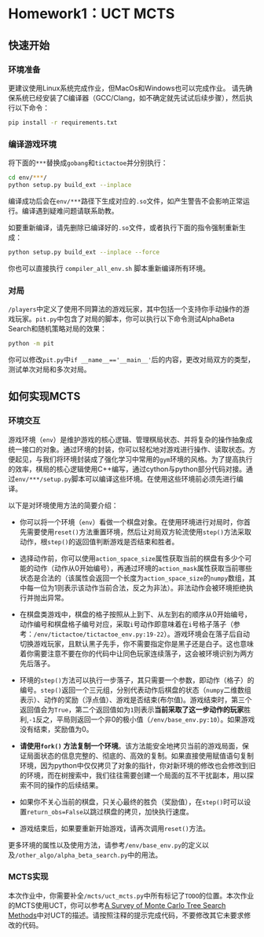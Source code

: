 # Homework1：UCT MCTS

## 快速开始

### 环境准备

更建议使用Linux系统完成作业，但MacOs和Windows也可以完成作业。
请先确保系统已经安装了C编译器（GCC/Clang，如不确定就先试试后续步骤），然后执行以下命令：

```bash
pip install -r requirements.txt
```


### 编译游戏环境

将下面的`***`替换成`gobang`和`tictactoe`并分别执行：

```bash
cd env/***/
python setup.py build_ext --inplace
```

编译成功后会在`env/***`路径下生成对应的`.so`文件，如产生警告不会影响正常运行。编译遇到疑难问题请联系助教。

如要重新编译，请先删除已编译好的`.so`文件，或者执行下面的指令强制重新生成：

```bash
python setup.py build_ext --inplace --force
```

你也可以直接执行 `compiler_all_env.sh` 脚本重新编译所有环境。




### 对局

`/players`中定义了使用不同算法的游戏玩家，其中包括一个支持你手动操作的游戏玩家。`pit.py`中包含了对局的脚本，你可以执行以下命令测试AlphaBeta Search和随机策略对局的效果：

```bash
python -m pit
```

你可以修改`pit.py`中`if __name__=='__main__'`后的内容，更改对局双方的类型，测试单次对局和多次对局。


## 如何实现MCTS

### 环境交互

游戏环境（`env`）是维护游戏的核心逻辑、管理棋局状态、并将复杂的操作抽象成统一接口的对象。通过环境的封装，你可以轻松地对游戏进行操作、读取状态。方便起见，与我们将环境封装成了强化学习中常用的`gym`环境的风格。为了提高执行的效率，棋局的核心逻辑使用C++编写，通过cython与python部分代码对接。通过`env/***/setup.py`脚本可以编译这些环境。在使用这些环境前必须先进行编译。

以下是对环境使用方法的简要介绍：

* 你可以将一个环境（`env`）看做一个棋盘对象。在使用环境进行对局时，你首先需要使用`reset()`方法重置环境，然后让对局双方轮流使用`step()`方法采取动作，根`step()`的返回值判断游戏是否结束和胜者。
* 选择动作前，你可以使用`action_space_size`属性获取当前的棋盘有多少个可能的动作（动作从0开始编号），再通过环境的`action_mask`属性获取当前哪些状态是合法的（该属性会返回一个长度为`action_space_size`的`numpy`数组，其中每一位为1则表示该动作当前合法，反之为非法）。非法动作会被环境拒绝执行并抛出异常。

* 在棋盘类游戏中，棋盘的格子按照从上到下、从左到右的顺序从0开始编号，动作编号和棋盘格子编号对应，采取`i`号动作即意味着在`i`号格子落子（参考：`/env/tictactoe/tictactoe_env.py:19-22`）。游戏环境会在落子后自动切换游戏玩家，且默认黑子先手，你不需要指定你是黑子还是白子。这也意味着你需要注意不要在你的代码中让同色玩家连续落子，这会被环境识别为两方先后落子。

* 环境的`step()`方法可以执行一步落子，其只需要一个参数，即动作（格子）的编号。`step()`返回一个三元组，分别代表动作后棋盘的状态（`numpy`二维数组表示）、动作的奖励（浮点值）、游戏是否结束(布尔值)。游戏结束时，第三个返回值会为`True`，第二个返回值如为`1`则表示**当前采取了这一步动作的玩家**胜利,`-1`反之，平局则返回一个非0的极小值（`/env/base_env.py:10`）。如果游戏没有结束，奖励值为0。

* **请使用`fork()` 方法复制一个环境**。该方法能安全地拷贝当前的游戏局面，保证局面状态的信息完整的、彻底的、高效的复制。如果直接使用赋值语句复制环境，因为python中仅仅拷贝了对象的指针，你对新环境的修改也会修改到旧的环境，而在树搜索中，我们往往需要创建一个局面的互不干扰副本，用以探索不同的操作的后续结果。
* 如果你不关心当前的棋盘，只关心最终的胜负（奖励值），在`step()`时可以设置`return_obs=False`以跳过棋盘的拷贝，加快执行速度。

* 游戏结束后，如果要重新开始游戏，请再次调用`reset()`方法。

更多环境的属性以及使用方法，请参考`/env/base_env.py`的定义以及`/other_algo/alpha_beta_search.py`中的用法。


### MCTS实现

本次作业中，你需要补全`/mcts/uct_mcts.py`中所有标记了`TODO`的位置。本次作业的MCTS使用UCT，你可以参考[A Survey of Monte Carlo Tree Search Methods](https://repository.essex.ac.uk/4117/1/MCTS-Survey.pdf)中对UCT的描述。请按照注释的提示完成代码，不要修改其它未要求修改的代码。